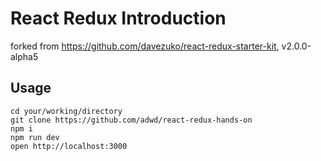React Redux Introduction
=======================

forked from https://github.com/davezuko/react-redux-starter-kit, v2.0.0-alpha5

Usage
-----

```
cd your/working/directory
git clone https://github.com/adwd/react-redux-hands-on
npm i
npm run dev
open http://localhost:3000
```
